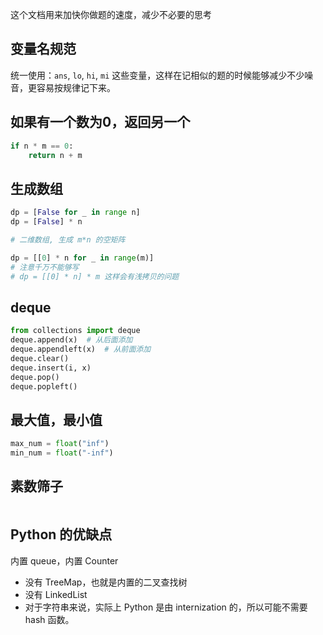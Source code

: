 这个文档用来加快你做题的速度，减少不必要的思考

## 变量名规范

统一使用：`ans`, `lo`, `hi`, `mi` 这些变量，这样在记相似的题的时候能够减少不少噪音，更容易按规律记下来。

## 如果有一个数为0，返回另一个

```py
if n * m == 0:
    return n + m
```

## 生成数组

```py
dp = [False for _ in range n]
dp = [False] * n

# 二维数组, 生成 m*n 的空矩阵

dp = [[0] * n for _ in range(m)]
# 注意千万不能够写
# dp = [[0] * n] * m 这样会有浅拷贝的问题
```

## deque

```py
from collections import deque
deque.append(x)  # 从后面添加
deque.appendleft(x)  # 从前面添加
deque.clear()
deque.insert(i, x)
deque.pop()
deque.popleft()
```

## 最大值，最小值

```py
max_num = float("inf")
min_num = float("-inf")
```

## 素数筛子

```py
```

## Python 的优缺点

内置 queue，内置 Counter

- 没有 TreeMap，也就是内置的二叉查找树
- 没有 LinkedList
- 对于字符串来说，实际上 Python 是由 internization 的，所以可能不需要 hash 函数。                   
